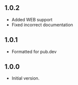 ## 1.0.2
- Added WEB support
- Fixed incorrect documentation

## 1.0.1

- Formatted for pub.dev

## 1.0.0

- Initial version.
